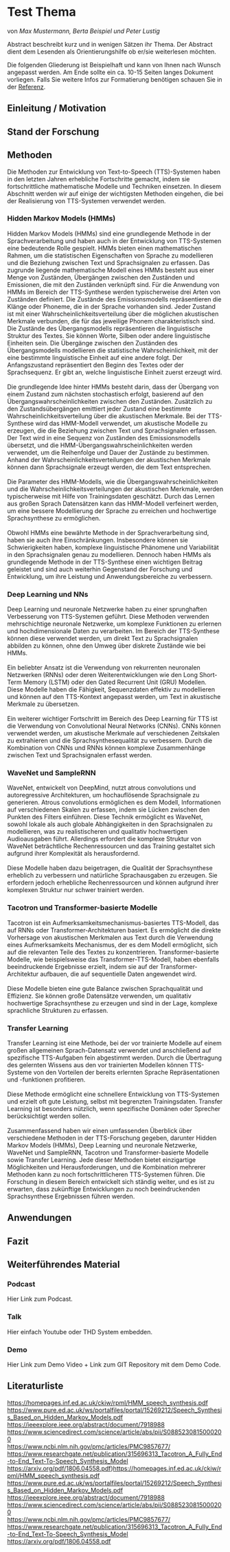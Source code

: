 # Test Thema
von *Max Mustermann, Berta Beispiel und Peter Lustig*

Abstract beschreibt kurz und in wenigen Sätzen ihr Thema. Der Abstract dient dem Lesenden als Orientierungshilfe ob er/sie weiterlesen möchten.

Die folgenden Gliederung ist Beispielhaft und kann von Ihnen nach Wunsch angepasst werden. Am Ende sollte ein ca. 10-15 Seiten langes Dokument vorliegen. Falls Sie weitere Infos zur Formatierung benötigen schauen Sie in der [Referenz](https://squidfunk.github.io/mkdocs-material/reference/).
## Einleitung / Motivation

## Stand der Forschung

## Methoden
Die Methoden zur Entwicklung von Text-to-Speech (TTS)-Systemen haben in den letzten Jahren erhebliche Fortschritte gemacht, indem sie fortschrittliche mathematische Modelle und Techniken einsetzen. In diesem Abschnitt werden wir auf einige der wichtigsten Methoden eingehen, die bei der Realisierung von TTS-Systemen verwendet werden.
### Hidden Markov Models (HMMs)
Hidden Markov Models (HMMs) sind eine grundlegende Methode in der Sprachverarbeitung und haben auch in der Entwicklung von TTS-Systemen eine bedeutende Rolle gespielt. HMMs bieten einen mathematischen Rahmen, um die statistischen Eigenschaften von Sprache zu modellieren und die Beziehung zwischen Text und Sprachsignalen zu erfassen.
Das zugrunde liegende mathematische Modell eines HMMs besteht aus einer Menge von Zuständen, Übergängen zwischen den Zuständen und Emissionen, die mit den Zuständen verknüpft sind. Für die Anwendung von HMMs im Bereich der TTS-Synthese werden typischerweise drei Arten von Zuständen definiert. Die Zustände des Emissionsmodells repräsentieren die Klänge oder Phoneme, die in der Sprache vorhanden sind. Jeder Zustand ist mit einer Wahrscheinlichkeitsverteilung über die möglichen akustischen Merkmale verbunden, die für das jeweilige Phonem charakteristisch sind. Die Zustände des Übergangsmodells repräsentieren die linguistische Struktur des Textes. Sie können Worte, Silben oder andere linguistische Einheiten sein. Die Übergänge zwischen den Zuständen des Übergangsmodells modellieren die statistische Wahrscheinlichkeit, mit der eine bestimmte linguistische Einheit auf eine andere folgt. Der Anfangszustand repräsentiert den Beginn des Textes oder der Sprachsequenz. Er gibt an, welche linguistische Einheit zuerst erzeugt wird.<br><br>
Die grundlegende Idee hinter HMMs besteht darin, dass der Übergang von einem Zustand zum nächsten stochastisch erfolgt, basierend auf den Übergangswahrscheinlichkeiten zwischen den Zuständen. Zusätzlich zu den Zustandsübergängen emittiert jeder Zustand eine bestimmte Wahrscheinlichkeitsverteilung über die akustischen Merkmale.
Bei der TTS-Synthese wird das HMM-Modell verwendet, um akustische Modelle zu erzeugen, die die Beziehung zwischen Text und Sprachsignalen erfassen. Der Text wird in eine Sequenz von Zuständen des Emissionsmodells übersetzt, und die HMM-Übergangswahrscheinlichkeiten werden verwendet, um die Reihenfolge und Dauer der Zustände zu bestimmen. Anhand der Wahrscheinlichkeitsverteilungen der akustischen Merkmale können dann Sprachsignale erzeugt werden, die dem Text entsprechen.<br><br>
Die Parameter des HMM-Modells, wie die Übergangswahrscheinlichkeiten und die Wahrscheinlichkeitsverteilungen der akustischen Merkmale, werden typischerweise mit Hilfe von Trainingsdaten geschätzt. Durch das Lernen aus großen Sprach Datensätzen kann das HMM-Modell verfeinert werden, um eine bessere Modellierung der Sprache zu erreichen und hochwertige Sprachsynthese zu ermöglichen.<br><br>
Obwohl HMMs eine bewährte Methode in der Sprachverarbeitung sind, haben sie auch ihre Einschränkungen. Insbesondere können sie Schwierigkeiten haben, komplexe linguistische Phänomene und Variabilität in den Sprachsignalen genau zu modellieren. Dennoch haben HMMs als grundlegende Methode in der TTS-Synthese einen wichtigen Beitrag geleistet und sind auch weiterhin Gegenstand der Forschung und Entwicklung, um ihre Leistung und Anwendungsbereiche zu verbessern.
### Deep Learning und NNs
Deep Learning und neuronale Netzwerke haben zu einer sprunghaften Verbesserung von TTS-Systemen geführt. Diese Methoden verwenden mehrschichtige neuronale Netzwerke, um komplexe Funktionen zu erlernen und hochdimensionale Daten zu verarbeiten. Im Bereich der TTS-Synthese können diese verwendet werden, um direkt Text zu Sprachsignalen abbilden zu können, ohne den Umweg über diskrete Zustände wie bei HMMs.<br><br>
Ein beliebter Ansatz ist die Verwendung von rekurrenten neuronalen Netzwerken (RNNs) oder deren Weiterentwicklungen wie den Long Short-Term Memory (LSTM) oder den Gated Recurrent Unit (GRU) Modellen. Diese Modelle haben die Fähigkeit, Sequenzdaten effektiv zu modellieren und können auf den TTS-Kontext angepasst werden, um Text in akustische Merkmale zu übersetzen.<br><br>
Ein weiterer wichtiger Fortschritt im Bereich des Deep Learning für TTS ist die Verwendung von Convolutional Neural Networks (CNNs). CNNs können verwendet werden, um akustische Merkmale auf verschiedenen Zeitskalen zu extrahieren und die Sprachsynthesequalität zu verbessern. Durch die Kombination von CNNs und RNNs können komplexe Zusammenhänge zwischen Text und Sprachsignalen erfasst werden.
### WaveNet und SampleRNN
WaveNet, entwickelt von DeepMind, nutzt atrous convolutions und autoregressive Architekturen, um hochauflösende Sprachsignale zu generieren. Atrous convolutions ermöglichen es dem Modell, Informationen auf verschiedenen Skalen zu erfassen, indem sie Lücken zwischen den Punkten des Filters einführen. Diese Technik ermöglicht es WaveNet, sowohl lokale als auch globale Abhängigkeiten in den Sprachsignalen zu modellieren, was zu realistischeren und qualitativ hochwertigen Audioausgaben führt. Allerdings erfordert die komplexe Struktur von WaveNet beträchtliche Rechenressourcen und das Training gestaltet sich aufgrund ihrer Komplexität als herausfordernd.<br><br>
Diese Modelle haben dazu beigetragen, die Qualität der Sprachsynthese erheblich zu verbessern und natürliche Sprachausgaben zu erzeugen. Sie erfordern jedoch erhebliche Rechenressourcen und können aufgrund ihrer komplexen Struktur nur schwer trainiert werden.
### Tacotron und Transformer-basierte Modelle
Tacotron ist ein Aufmerksamkeitsmechanismus-basiertes TTS-Modell, das auf RNNs oder Transformer-Architekturen basiert. Es ermöglicht die direkte Vorhersage von akustischen Merkmalen aus Text durch die Verwendung eines Aufmerksamkeits Mechanismus, der es dem Modell ermöglicht, sich auf die relevanten Teile des Textes zu konzentrieren. Transformer-basierte Modelle, wie beispielsweise das Transformer-TTS-Modell, haben ebenfalls beeindruckende Ergebnisse erzielt, indem sie auf der Transformer-Architektur aufbauen, die auf sequentielle Daten angewendet wird.<br><br>
Diese Modelle bieten eine gute Balance zwischen Sprachqualität und Effizienz. Sie können große Datensätze verwenden, um qualitativ hochwertige Sprachsynthese zu erzeugen und sind in der Lage, komplexe sprachliche Strukturen zu erfassen.
### Transfer Learning
Transfer Learning ist eine Methode, bei der vor trainierte Modelle auf einem großen allgemeinen Sprach-Datensatz verwendet und anschließend auf spezifische TTS-Aufgaben fein abgestimmt werden. Durch die Übertragung des gelernten Wissens aus den vor trainierten Modellen können TTS-Systeme von den Vorteilen der bereits erlernten Sprache Repräsentationen und -funktionen profitieren.<br><br>
Diese Methode ermöglicht eine schnellere Entwicklung von TTS-Systemen und erzielt oft gute Leistung, selbst mit begrenzten Trainingsdaten. Transfer Learning ist besonders nützlich, wenn spezifische Domänen oder Sprecher berücksichtigt werden sollen.<br><br>
Zusammenfassend haben wir einen umfassenden Überblick über verschiedene Methoden in der TTS-Forschung gegeben, darunter Hidden Markov Models (HMMs), Deep Learning und neuronale Netzwerke, WaveNet und SampleRNN, Tacotron und Transformer-basierte Modelle sowie Transfer Learning. Jede dieser Methoden bietet einzigartige Möglichkeiten und Herausforderungen, und die Kombination mehrerer Methoden kann zu noch fortschrittlicheren TTS-Systemen führen. Die Forschung in diesem Bereich entwickelt sich ständig weiter, und es ist zu erwarten, dass zukünftige Entwicklungen zu noch beeindruckenden Sprachsynthese Ergebnissen führen werden.

## Anwendungen

## Fazit

## Weiterführendes Material

### Podcast
Hier Link zum Podcast.

### Talk
Hier einfach Youtube oder THD System embedden.

### Demo
Hier Link zum Demo Video + Link zum GIT Repository mit dem Demo Code.


## Literaturliste
https://homepages.inf.ed.ac.uk/ckiw/rpml/HMM_speech_synthesis.pdf<br>
https://www.pure.ed.ac.uk/ws/portalfiles/portal/15269212/Speech_Synthesis_Based_on_Hidden_Markov_Models.pdf<br>
https://ieeexplore.ieee.org/abstract/document/7918988<br>
https://www.sciencedirect.com/science/article/abs/pii/S0885230815000200<br>
https://www.ncbi.nlm.nih.gov/pmc/articles/PMC9857677/<br>
https://www.researchgate.net/publication/315696313_Tacotron_A_Fully_End-to-End_Text-To-Speech_Synthesis_Model<br>
https://arxiv.org/pdf/1806.04558.pdf)https://homepages.inf.ed.ac.uk/ckiw/rpml/HMM_speech_synthesis.pdf<br>
https://www.pure.ed.ac.uk/ws/portalfiles/portal/15269212/Speech_Synthesis_Based_on_Hidden_Markov_Models.pdf<br>
https://ieeexplore.ieee.org/abstract/document/7918988<br>
https://www.sciencedirect.com/science/article/abs/pii/S0885230815000200<br>
https://www.ncbi.nlm.nih.gov/pmc/articles/PMC9857677/<br>
https://www.researchgate.net/publication/315696313_Tacotron_A_Fully_End-to-End_Text-To-Speech_Synthesis_Model<br>
https://arxiv.org/pdf/1806.04558.pdf
